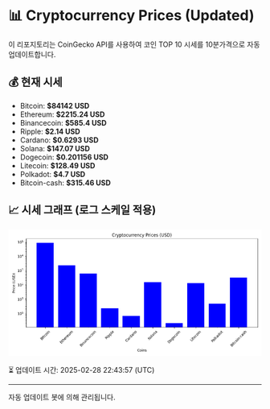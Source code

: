 
# 📊 Cryptocurrency Prices (Updated)

이 리포지토리는 CoinGecko API를 사용하여 코인 TOP 10 시세를 10분가격으로 자동 업데이트합니다.

## 💰 현재 시세
- Bitcoin: **$84142 USD**
- Ethereum: **$2215.24 USD**
- Binancecoin: **$585.4 USD**
- Ripple: **$2.14 USD**
- Cardano: **$0.6293 USD**
- Solana: **$147.07 USD**
- Dogecoin: **$0.201156 USD**
- Litecoin: **$128.49 USD**
- Polkadot: **$4.7 USD**
- Bitcoin-cash: **$315.46 USD**

## 📈 시세 그래프 (로그 스케일 적용)
![Crypto Prices](crypto_prices.png)

⏳ 업데이트 시간: 2025-02-28 22:43:57 (UTC)

---
자동 업데이트 봇에 의해 관리됩니다.
